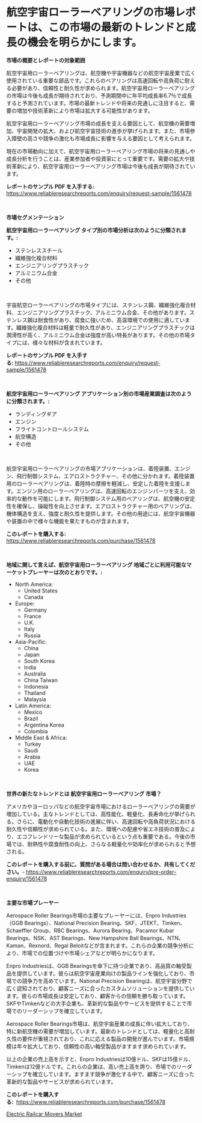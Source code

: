 <p><h1>航空宇宙ローラーベアリングの市場レポートは、この市場の最新のトレンドと成長の機会を明らかにします。</h1></p><p><strong>市場の概要とレポートの対象範囲</strong></p>
<p><p>航空宇宙用ローラーベアリングは、航空機や宇宙機器などの航空宇宙産業で広く使用されている重要な部品です。これらのベアリングは高速回転や高負荷に耐える必要があり、信頼性と耐久性が求められます。航空宇宙用ローラーベアリングの市場は今後も成長が期待されており、予測期間中に年平均成長率6.7％で成長すると予測されています。市場の最新トレンドや将来の見通しに注目すると、需要の増加や技術革新により市場は拡大する可能性があります。</p><p>航空宇宙用ローラーベアリング市場の成長を支える要因として、航空機の需要増加、宇宙開発の拡大、および航空宇宙技術の進歩が挙げられます。また、市場参入障壁の高さや競争の激化も市場成長に影響を与える要因として考えられます。</p><p>現在の市場動向に加えて、航空宇宙用ローラーベアリング市場の将来の見通しや成長分析を行うことは、産業参加者や投資家にとって重要です。需要の拡大や技術革新により、航空宇宙用ローラーベアリング市場は今後も成長が期待されています。</p></p>
<p><strong>レポートのサンプル PDF を入手する:</strong> <a href="https://www.reliableresearchreports.com/enquiry/request-sample/1561478">https://www.reliableresearchreports.com/enquiry/request-sample/1561478</a></p>
<p>&nbsp;</p>
<p><strong>市場セグメンテーション</strong></p>
<p><strong>航空宇宙用ローラーベアリング タイプ別の市場分析は次のように分類されます。:</strong></p>
<p><ul><li>ステンレススチール</li><li>繊維強化複合材料</li><li>エンジニアリングプラスチック</li><li>アルミニウム合金</li><li>その他</li></ul></p>
<p>&nbsp;</p>
<p><p>宇宙航空ローラーベアリングの市場タイプには、ステンレス鋼、繊維強化複合材料、エンジニアリングプラスチック、アルミニウム合金、その他があります。ステンレス鋼は耐食性があり、腐食に強いため、高温環境での使用に適しています。繊維強化複合材料は軽量で耐久性があり、エンジニアリングプラスチックは潤滑性が高く、アルミニウム合金は強度が高い特長があります。その他の市場タイプには、様々な材料が含まれています。</p></p>
<p><strong>レポートのサンプル PDF を入手する:</strong>&nbsp;<a href="https://www.reliableresearchreports.com/enquiry/request-sample/1561478">https://www.reliableresearchreports.com/enquiry/request-sample/1561478</a></p>
<p>&nbsp;</p>
<p><strong> 航空宇宙用ローラーベアリング アプリケーション別の市場産業調査は次のように分類されます。:</strong></p>
<p><ul><li>ランディングギア</li><li>エンジン</li><li>フライトコントロールシステム</li><li>航空構造</li><li>その他</li></ul></p>
<p>&nbsp;</p>
<p><p>航空宇宙用ローラーベアリングの市場アプリケーションは、着陸装置、エンジン、飛行制御システム、エアロストラクチャー、その他に分かれます。着陸装置用のローラーベアリングは、着陸時の摩擦を軽減し、安定した着陸を支援します。エンジン用のローラーベアリングは、高速回転のエンジンパーツを支え、効率的な動作を可能にします。飛行制御システム用のベアリングは、航空機の安定性を確保し、操縦性を向上させます。エアロストラクチャー用のベアリングは、機体構造を支え、強度と耐久性を提供します。その他の用途には、航空宇宙機器や装置の中で様々な機能を果たすものが含まれます。</p></p>
<p><strong>このレポートを購入する:</strong>&nbsp; <a href="https://www.reliableresearchreports.com/purchase/1561478">https://www.reliableresearchreports.com/purchase/1561478</a></p>
<p>&nbsp;</p>
<p><strong>地域に関して言えば、航空宇宙用ローラーベアリング 地域ごとに利用可能なマーケットプレーヤーは次のとおりです。:</strong></p>
<p><ul>
    <li>
        North America:
        <ul>
            <li>United States</li>
            <li>Canada</li>
        </ul>
    </li>
    <li>
        Europe:
        <ul>
            <li>Germany</li>
            <li>France</li>
            <li>U.K.</li>
            <li>Italy</li>
            <li>Russia</li>
        </ul>
    </li>
    <li>
        Asia-Pacific:
        <ul>
            <li>China</li>
            <li>Japan</li>
            <li>South Korea</li>
            <li>India</li>
            <li>Australia</li>
            <li>China Taiwan</li>
            <li>Indonesia</li>
            <li>Thailand</li>
            <li>Malaysia</li>
        </ul>
    </li>
    <li>
        Latin America:
        <ul>
            <li>Mexico</li>
            <li>Brazil</li>
            <li>Argentina Korea</li>
            <li>Colombia</li>
        </ul>
    </li>
    <li>
        Middle East & Africa:
        <ul>
            <li>Turkey</li>
            <li>Saudi</li>
            <li>Arabia</li>
            <li>UAE</li>
            <li>Korea</li>
        </ul>
    </li>
    </ul></p>
<p>&nbsp;</p>
<p><strong>世界の新たなトレンドとは 航空宇宙用ローラーベアリング 市場？</strong></p>
<p><p>アメリカやヨーロッパなどの航空宇宙市場におけるローラーベアリングの需要が増加している。主なトレンドとしては、高性能化、軽量化、長寿命化が挙げられる。さらに、電動化や自動化技術の進展に伴い、高速回転や高負荷状況における耐久性や信頼性が求められている。また、環境への配慮や省エネ技術の普及により、エコフレンドリーな製品が求められているという点も重要である。今後の市場では、耐熱性や腐食耐性の向上、さらなる軽量化や効率化が求められると予想される。</p></p>
<p><strong>このレポートを購入する前に、質問がある場合は問い合わせるか、共有してください。</strong>- <a href="https://www.reliableresearchreports.com/enquiry/pre-order-enquiry/1561478">https://www.reliableresearchreports.com/enquiry/pre-order-enquiry/1561478</a></p>
<p>&nbsp;</p>
<p><strong>主要な市場プレーヤー</strong></p>
<p><p>Aerospace Roller Bearings市場の主要なプレーヤーには、Enpro Industries（GGB Bearings）、National Precision Bearing、SKF、JTEKT、Timken、Schaeffler Group、RBC Bearings、Aurora Bearing、Pacamor Kubar Bearings、NSK、AST Bearings、New Hampshire Ball Bearings、NTN、Kaman、Rexnord、Regal Beloitなどが含まれます。これらの企業の競争分析により、市場での位置づけや市場シェアなどが明らかになります。</p><p>Enpro Industriesは、GGB Bearingsを傘下に持つ企業であり、高品質の軸受製品を提供しています。彼らは航空宇宙産業向けの製品ラインを強化しており、市場での競争力を高めています。National Precision Bearingは、航空宇宙分野で広く認知されており、顧客ニーズに合ったカスタムソリューションを提供しています。彼らの市場成長は安定しており、顧客からの信頼を勝ち取っています。SKFやTimkenなどの大手企業も、革新的な製品やサービスを提供することで市場でのリーダーシップを確立しています。</p><p>Aerospace Roller Bearings市場は、航空宇宙産業の成長に伴い拡大しており、特に新航空機の需要が増加しています。最新のトレンドとしては、軽量化と高耐久性の要件が重視されており、これに応える製品の開発が進んでいます。市場規模は年々拡大しており、信頼性の高い軸受製品がますます求められています。</p><p>以上の企業の売上高を示すと、Enpro Industriesは10億ドル、SKFは15億ドル、Timkenは12億ドルです。これらの企業は、高い売上高を誇り、市場でのリーダーシップを確立しています。ますます競争が激化する中で、顧客ニーズに合った革新的な製品やサービスが求められています。</p></p>
<p><strong>このレポートを購入する:</strong>&nbsp;&nbsp;<a href="https://www.reliableresearchreports.com/purchase/1561478">https://www.reliableresearchreports.com/purchase/1561478</a></p>
<p><p><a href="https://faithful-glue-af3.notion.site/Electric-Railcar-Movers-Market-Size-Growth-Outlook-from-2024-to-2031-projecting-at-Market-s-Trends-ee57ac8722c14c34b3161f8946e0cc82">Electric Railcar Movers Market</a></p></p>
